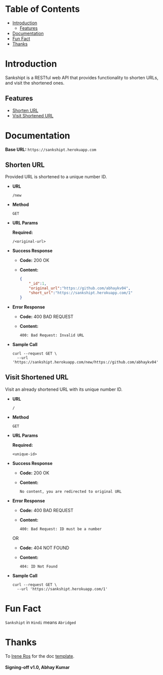 # Table of Contents
* [Introduction](#introduction)
    * [Features](#features)
* [Documentation](#documentation)
* [Fun Fact](#fun-fact)
* [Thanks](#thanks)

# Introduction
Sankshipt is a RESTful web API that provides functionality to shorten URLs, and visit the shortened ones.

## Features
* [Shorten URL](#shorten-url)
* [Visit Shortened URL](#visit-shortened-url)

# Documentation
__Base URL:__ `https://sankshipt.herokuapp.com`

## Shorten URL
Provided URL is shortened to a unique number ID.

* __URL__

    `/new`

* __Method__

    `GET`

* __URL Params__

    __Required:__

    `/<original-url>`

* __Success Response__

    * __Code:__ 200 OK

    * __Content:__

        ```json
        {
            "_id":1,
            "original_url":"https://github.com/abhaykv04",
            "short_url":"https://sankshipt.herokuapp.com/1"
        }
        ```

* __Error Response__

    * __Code:__ 400 BAD REQUEST

    * __Content:__

        ```
        400: Bad Request: Invalid URL
        ```

* __Sample Call__

    ```
    curl --request GET \
      --url 'https://sankshipt.herokuapp.com/new/https://github.com/abhaykv04'
    ```

## Visit Shortened URL
Visit an already shortened URL with its unique number ID.

* __URL__

    `/`

* __Method__

    `GET`

* __URL Params__

    __Required:__

    `<unique-id>`

* __Success Response__

    * __Code:__ 200 OK

    * __Content:__

        `No content, you are redirected to original URL`

* __Error Response__

    * __Code:__ 400 BAD REQUEST

    * __Content:__

        ```
        400: Bad Request: ID must be a number
        ```
    
    OR

    * __Code:__ 404 NOT FOUND

    * __Content:__

        ```
        404: ID Not Found
        ```

* __Sample Call__

    ```
    curl --request GET \
      --url 'https://sankshipt.herokuapp.com/1'
    ```

# Fun Fact
`Sankshipt` in `Hindi` means `Abridged`

# Thanks
To [Irene Ros](https://github.com/iros) for the doc [template](https://gist.github.com/iros/3426278).

#### Signing-off v1.0, Abhay Kumar